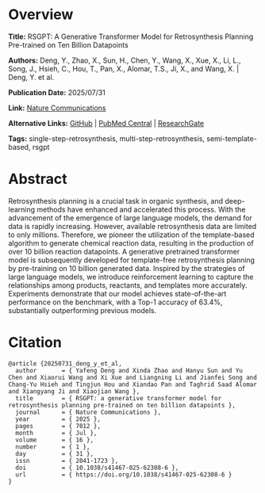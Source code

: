 # Overview
**Title:**
RSGPT: A Generative Transformer Model for Retrosynthesis Planning Pre-trained on Ten Billion Datapoints

**Authors:**
Deng, Y., Zhao, X., Sun, H., Chen, Y., Wang, X., Xue, X., Li, L., Song, J., Hsieh, C., Hou, T., Pan, X., Alomar, T.S., Ji, X., and Wang, X. |
Deng, Y. et al.

**Publication Date:**
2025/07/31

**Link:**
[Nature Communications](https://www.nature.com/articles/s41467-025-62308-6)

**Alternative Links:**
[GitHub](https://github.com/jogjogee/RSGPT) |
[PubMed Central](https://pmc.ncbi.nlm.nih.gov/articles/PMC12314115) |
[ResearchGate](https://www.researchgate.net/publication/394173109_RSGPT_a_generative_transformer_model_for_retrosynthesis_planning_pre-trained_on_ten_billion_datapoints)

**Tags:**
single-step-retrosynthesis, multi-step-retrosynthesis, semi-template-based, rsgpt


# Abstract
Retrosynthesis planning is a crucial task in organic synthesis, and deep-learning methods have enhanced and accelerated this process.
With the advancement of the emergence of large language models, the demand for data is rapidly increasing.
However, available retrosynthesis data are limited to only millions.
Therefore, we pioneer the utilization of the template-based algorithm to generate chemical reaction data, resulting in the production of over 10 billion reaction datapoints.
A generative pretrained transformer model is subsequently developed for template-free retrosynthesis planning by pre-training on 10 billion generated data.
Inspired by the strategies of large language models, we introduce reinforcement learning to capture the relationships among products, reactants, and templates more accurately.
Experiments demonstrate that our model achieves state-of-the-art performance on the benchmark, with a Top-1 accuracy of 63.4%, substantially outperforming previous models.


# Citation
```
@article {20250731_deng_y_et_al,
  author       = { Yafeng Deng and Xinda Zhao and Hanyu Sun and Yu Chen and Xiaorui Wang and Xi Xue and Liangning Li and Jianfei Song and Chang-Yu Hsieh and Tingjun Hou and Xiandao Pan and Taghrid Saad Alomar and Xiangyang Ji and Xiaojian Wang },
  title        = { RSGPT: a generative transformer model for retrosynthesis planning pre-trained on ten billion datapoints },
  journal      = { Nature Communications },
  year         = { 2025 },
  pages        = { 7012 },
  month        = { Jul },
  volume       = { 16 },
  number       = { 1 },
  day          = { 31 },
  issn         = { 2041-1723 },
  doi          = { 10.1038/s41467-025-62308-6 },
  url          = { https://doi.org/10.1038/s41467-025-62308-6 }
}
```
